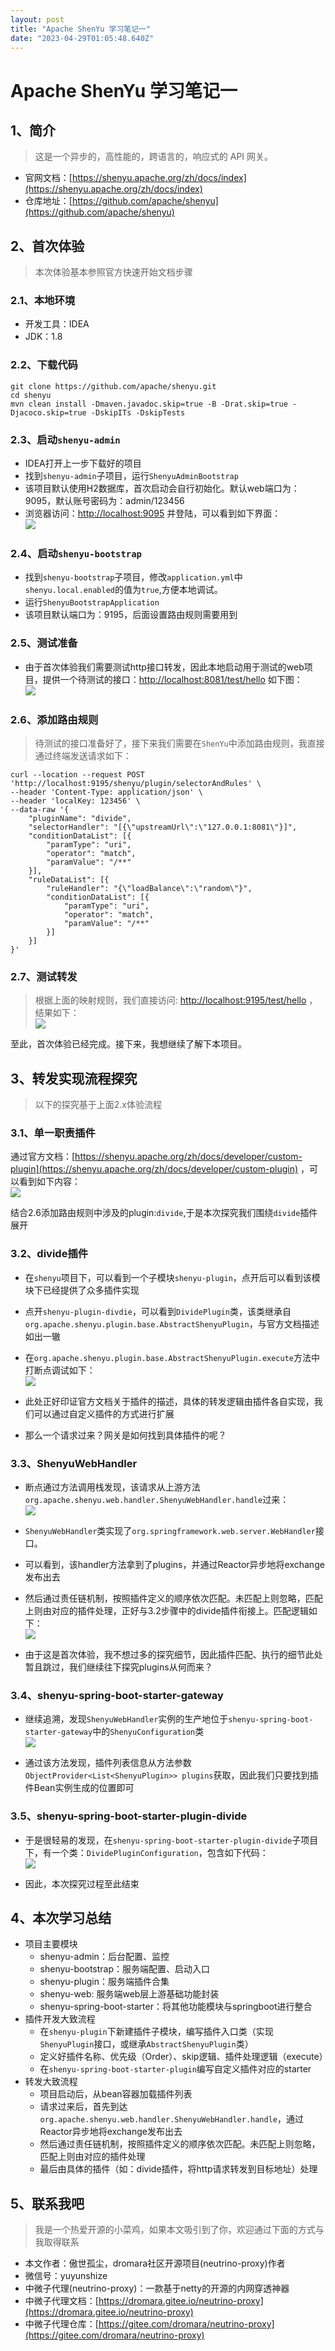 ```yaml
---
layout: post
title: "Apache ShenYu 学习笔记一"
date: "2023-04-29T01:05:48.640Z"
---
```

Apache ShenYu 学习笔记一
===================

1、简介
----

> 这是一个异步的，高性能的，跨语言的，响应式的 API 网关。

*   官网文档：[https://shenyu.apache.org/zh/docs/index](https://shenyu.apache.org/zh/docs/index)
*   仓库地址：[https://github.com/apache/shenyu](https://github.com/apache/shenyu)

2、首次体验
------

> 本次体验基本参照官方快速开始文档步骤

### 2.1、本地环境

*   开发工具：IDEA
*   JDK：1.8

### 2.2、下载代码

    git clone https://github.com/apache/shenyu.git
    cd shenyu
    mvn clean install -Dmaven.javadoc.skip=true -B -Drat.skip=true -Djacoco.skip=true -DskipITs -DskipTests
    

### 2.3、启动`shenyu-admin`

*   IDEA打开上一步下载好的项目
*   找到`shenyu-admin`子项目，运行`ShenyuAdminBootstrap`
*   该项目默认使用H2数据库，首次启动会自行初始化。默认web端口为：9095，默认账号密码为：admin/123456
*   浏览器访问：[http://localhost:9095](http://localhost:9095) 并登陆，可以看到如下界面：  
    ![](https://img2023.cnblogs.com/blog/1131432/202304/1131432-20230429040655329-524077185.png)

### 2.4、启动`shenyu-bootstrap`

*   找到`shenyu-bootstrap`子项目，修改`application.yml`中`shenyu.local.enabled`的值为`true`,方便本地调试。
*   运行`ShenyuBootstrapApplication`
*   该项目默认端口为：9195，后面设置路由规则需要用到

### 2.5、测试准备

*   由于首次体验我们需要测试http接口转发，因此本地启动用于测试的web项目，提供一个待测试的接口：[http://localhost:8081/test/hello](http://localhost:8081/test/hello) 如下图：  
    ![](https://img2023.cnblogs.com/blog/1131432/202304/1131432-20230429040706078-1194824266.png)

### 2.6、添加路由规则

> 待测试的接口准备好了，接下来我们需要在`ShenYu`中添加路由规则，我直接通过终端发送请求如下：

    curl --location --request POST 'http://localhost:9195/shenyu/plugin/selectorAndRules' \
    --header 'Content-Type: application/json' \
    --header 'localKey: 123456' \
    --data-raw '{
        "pluginName": "divide",
        "selectorHandler": "[{\"upstreamUrl\":\"127.0.0.1:8081\"}]",
        "conditionDataList": [{
            "paramType": "uri",
            "operator": "match",
            "paramValue": "/**"
        }],
        "ruleDataList": [{
            "ruleHandler": "{\"loadBalance\":\"random\"}",
            "conditionDataList": [{
                "paramType": "uri",
                "operator": "match",
                "paramValue": "/**"
            }]
        }]
    }'
    

### 2.7、测试转发

> 根据上面的映射规则，我们直接访问: [http://localhost:9195/test/hello](http://localhost:9195/test/hello) ，结果如下：  
> ![](https://img2023.cnblogs.com/blog/1131432/202304/1131432-20230429040715516-828459393.png)

至此，首次体验已经完成。接下来，我想继续了解下本项目。

3、转发实现流程探究
----------

> 以下的探究基于上面2.x体验流程

### 3.1、单一职责插件

通过官方文档：[https://shenyu.apache.org/zh/docs/developer/custom-plugin](https://shenyu.apache.org/zh/docs/developer/custom-plugin) ，可以看到如下内容：  
![](https://img2023.cnblogs.com/blog/1131432/202304/1131432-20230429040725048-2121149714.png)

结合2.6添加路由规则中涉及的plugin:`divide`,于是本次探究我们围绕`divide`插件展开

### 3.2、divide插件

*   在`shenyu`项目下，可以看到一个子模块`shenyu-plugin`，点开后可以看到该模块下已经提供了众多插件实现
    
*   点开`shenyu-plugin-divdie`，可以看到`DividePlugin`类，该类继承自`org.apache.shenyu.plugin.base.AbstractShenyuPlugin`，与官方文档描述如出一辙
    
*   在`org.apache.shenyu.plugin.base.AbstractShenyuPlugin.execute`方法中打断点调试如下：  
    ![](https://img2023.cnblogs.com/blog/1131432/202304/1131432-20230429040736696-870553613.png)
    
*   此处正好印证官方文档关于插件的描述，具体的转发逻辑由插件各自实现，我们可以通过自定义插件的方式进行扩展
    
*   那么一个请求过来？网关是如何找到具体插件的呢？
    

### 3.3、ShenyuWebHandler

*   断点通过方法调用栈发现，该请求从上游方法`org.apache.shenyu.web.handler.ShenyuWebHandler.handle`过来：  
    ![](https://img2023.cnblogs.com/blog/1131432/202304/1131432-20230429040745490-1680481153.png)
    
*   `ShenyuWebHandler`类实现了`org.springframework.web.server.WebHandler`接口。
    
*   可以看到，该handler方法拿到了plugins，并通过Reactor异步地将exchange发布出去
    
*   然后通过责任链机制，按照插件定义的顺序依次匹配。未匹配上则忽略，匹配上则由对应的插件处理，正好与3.2步骤中的divide插件衔接上。匹配逻辑如下：  
    ![](https://img2023.cnblogs.com/blog/1131432/202304/1131432-20230429040754878-78074765.png)
    
*   由于这是首次体验，我不想过多的探究细节，因此插件匹配、执行的细节此处暂且跳过，我们继续往下探究plugins从何而来？
    

### 3.4、shenyu-spring-boot-starter-gateway

*   继续追溯，发现`ShenyuWebHandler`实例的生产地位于`shenyu-spring-boot-starter-gateway`中的`ShenyuConfiguration`类  
    ![](https://img2023.cnblogs.com/blog/1131432/202304/1131432-20230429040803840-1146772241.png)
    
*   通过该方法发现，插件列表信息从方法参数`ObjectProvider<List<ShenyuPlugin>> plugins`获取，因此我们只要找到插件Bean实例生成的位置即可
    

### 3.5、shenyu-spring-boot-starter-plugin-divide

*   于是很轻易的发现，在`shenyu-spring-boot-starter-plugin-divide`子项目下，有一个类：`DividePluginConfiguration`，包含如下代码：  
    ![](https://img2023.cnblogs.com/blog/1131432/202304/1131432-20230429040814088-403273056.png)
    
*   因此，本次探究过程至此结束
    

4、本次学习总结
--------

*   项目主要模块
    *   shenyu-admin：后台配置、监控
    *   shenyu-bootstrap：服务端配置、启动入口
    *   shenyu-plugin：服务端插件合集
    *   shenyu-web: 服务端web层上游基础功能封装
    *   shenyu-spring-boot-starter：将其他功能模块与springboot进行整合
*   插件开发大致流程
    *   在`shenyu-plugin`下新建插件子模块，编写插件入口类（实现`ShenyuPlugin`接口，或继承`AbstractShenyuPlugin`类）
    *   定义好插件名称、优先级（Order）、skip逻辑、插件处理逻辑（execute）
    *   在`shenyu-spring-boot-starter-plugin`编写自定义插件对应的starter
*   转发大致流程
    *   项目启动后，从bean容器加载插件列表
    *   请求过来后，首先到达`org.apache.shenyu.web.handler.ShenyuWebHandler.handle`，通过Reactor异步地将exchange发布出去
    *   然后通过责任链机制，按照插件定义的顺序依次匹配。未匹配上则忽略，匹配上则由对应的插件处理
    *   最后由具体的插件（如：divide插件，将http请求转发到目标地址）处理

5、联系我吧
------

> 我是一个热爱开源的小菜鸡，如果本文吸引到了你，欢迎通过下面的方式与我取得联系

*   本文作者：傲世孤尘，dromara社区开源项目(neutrino-proxy)作者
*   微信号：yuyunshize
*   中微子代理(neutrino-proxy)：一款基于netty的开源的内网穿透神器
*   中微子代理文档：[https://dromara.gitee.io/neutrino-proxy](https://dromara.gitee.io/neutrino-proxy)
*   中微子代理仓库：[https://gitee.com/dromara/neutrino-proxy](https://gitee.com/dromara/neutrino-proxy)